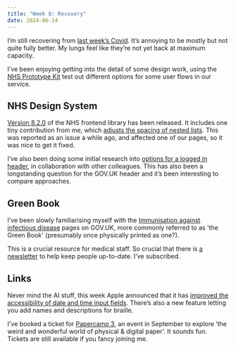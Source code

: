 ```yaml
---
title: "Week 8: Recovery"
date: 2024-06-14
---
```


I’m still recovering from [last week’s Covid](/posts/week-7-covid/). It’s annoying to be mostly but not quite fully better. My lungs feel like they’re not yet back at maximum capacity.

I’ve been enjoying getting into the detail of some design work, using the [NHS Prototype Kit](https://nhsuk-prototype-kit.azurewebsites.net/docs) test out different options for some user flows in our service.

## NHS Design System

[Version 8.2.0](https://github.com/nhsuk/nhsuk-frontend/releases/tag/v8.2.0) of the NHS frontend library has been released. It includes one tiny contribution from me, which [adjusts the spacing of nested lists](https://github.com/nhsuk/nhsuk-frontend/pull/961). This was reported as an issue a while ago, and affected one of our pages, so it was nice to get it fixed.

I’ve also been doing some initial research into [options for a logged in header](https://github.com/nhsuk/nhsuk-service-manual-community-backlog/issues/192#issuecomment-2161750492), in collaboration with other colleagues. This has also been a longstanding question for the GOV.UK header and it’s been interesting to compare approaches.

## Green Book

I’ve been slowly familiarising myself with the [Immunisation against infectious disease](https://www.gov.uk/government/collections/immunisation-against-infectious-disease-the-green-book) pages on GOV.UK, more commonly referred to as 'the Green Book' (presumably once physically printed as one?).

This is a crucial resource for medical staff. So crucial that there is [a newsletter](https://www.gov.uk/government/collections/vaccine-update) to help keep people up-to-date. I’ve subscribed.

## Links

Never mind the AI stuff, this week Apple announced that it has [improved the accessibility of date and time input fields](https://webkit.org/blog/15443/news-from-wwdc24-webkit-in-safari-18-beta/#date-and-time-inputs). There’s also a new feature letting you add names and descriptions for braille.

I've booked a ticket for [Papercamp 3](https://www.eventbrite.co.uk/e/papercamp-3-tickets-792591421277), an event in September to explore ‘the weird and wonderful world of physical & digital paper’. It sounds fun. Tickets are still available if you fancy joining me.
